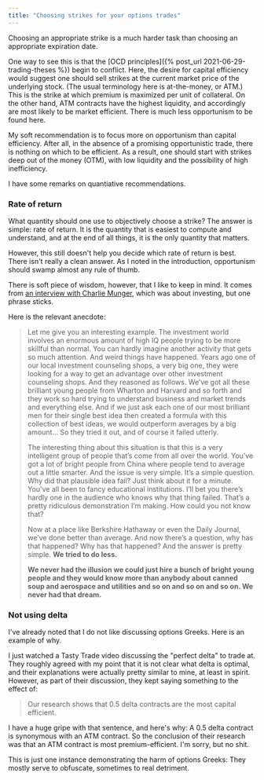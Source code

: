 ```yaml
---
title: "Choosing strikes for your options trades"
---
```


Choosing an appropriate strike is a much harder task than choosing an appropriate expiration date.

One way to see this is that the [OCD principles]({% post_url 2021-06-29-trading-theses %}) begin to conflict. Here, the desire for capital efficiency would suggest one should sell strikes at the current market price of the underlying stock. (The usual terminology here is at-the-money, or ATM.) This is the strike at which premium is maximized per unit of collateral. On the other hand, ATM contracts have the highest liquidity, and accordingly are most likely to be market efficient. There is much less opportunism to be found here.


My soft recommendation is to focus more on opportunism than capital efficiency. After all, in the absence of a promising opportunistic trade, there is nothing on which to be efficient. As a result, one should start with strikes deep out of the money (OTM), with low liquidity and the possibility of high inefficiency.

I have some remarks on quantiative recommendations.

### Rate of return

What quantity should one use to objectively choose a strike? The answer is simple: rate of return. It is the quantity that is easiest to compute and understand, and at the end of all things, it is the only quantity that matters.

However, this still doesn't help you decide which rate of return is best. There isn't really a clean answer. As I noted in the introduction, opportunism should swamp almost any rule of thumb.

There is soft piece of wisdom, however, that I like to keep in mind. It comes from [an interview with Charlie Munger](https://www.youtube.com/watch?v=53vXIbsaBgw), which was about investing, but one phrase sticks.

Here is the relevant anecdote:

> Let me give you an interesting example. The investment world involves an enormous amount of high IQ people trying to be more skillful than normal. You can hardly imagine another activity that gets so much attention. And weird things have happened. Years ago one of our local investment counseling shops, a very big one, they were looking for a way to get an advantage over other investment counseling shops. And they reasoned as follows. We’ve got all these brilliant young people from Wharton and Harvard and so forth and they work so hard trying to understand business and market trends and everything else. And if we just ask each one of our most brilliant men for their single best idea then created a formula with this collection of best ideas, we would outperform averages by a big amount... So they tried it out, and of course it failed utterly.
>
> The interesting thing about this situation is that this is a very intelligent group of people that’s come from all over the world. You’ve got a lot of bright people from China where people tend to average out a little smarter. And the issue is very simple. It’s a simple question. Why did that plausible idea fail? Just think about it for a minute. You’ve all been to fancy educational institutions. I’ll bet you there’s hardly one in the audience who knows why that thing failed. That’s a pretty ridiculous demonstration I’m making. How could you not know that?
>
> Now at a place like Berkshire Hathaway or even the Daily Journal, we’ve done better than average. And now there’s a question, why has that happened? Why has that happened? And the answer is pretty simple. __We tried to do less.__
>
> __We never had the illusion we could just hire a bunch of bright young people and they would know more than anybody about canned soup and aerospace and utilities and so on and so on and so on. We never had that dream.__


### Not using delta

I've already noted that I do not like discussing options Greeks. Here is an example of why.

I just watched a Tasty Trade video discussing the "perfect delta" to trade at. They roughly agreed with my point that it is not clear what delta is optimal, and their explanations were actually pretty similar to mine, at least in spirit. However, as part of their discussion, they kept saying something to the effect of:

> Our research shows that 0.5 delta contracts are the most capital efficient.

I have a huge gripe with that sentence, and here's why: A 0.5 delta contract is synonymous with an ATM contract. So the conclusion of their research was that an ATM contract is most premium-efficient. I'm sorry, but no shit.

This is just one instance demonstrating the harm of options Greeks: They mostly serve to obfuscate, sometimes to real detriment.

